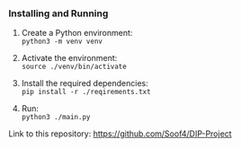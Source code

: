 ### Installing and Running

1. Create a Python environment: <br>
   `python3 -m venv venv`

2. Activate the environment: <br>
   `source ./venv/bin/activate`

3. Install the required dependencies: <br>
   `pip install -r ./reqirements.txt`

4. Run: <br>
   `python3 ./main.py`

Link to this repository: https://github.com/Soof4/DIP-Project
